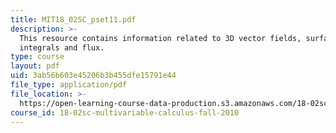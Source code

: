 ```yaml
---
title: MIT18_02SC_pset11.pdf
description: >-
  This resource contains information related to 3D vector fields, surface
  integrals and flux.
type: course
layout: pdf
uid: 3ab56b603e45206b3b455dfe15791e44
file_type: application/pdf
file_location: >-
  https://open-learning-course-data-production.s3.amazonaws.com/18-02sc-multivariable-calculus-fall-2010/3ab56b603e45206b3b455dfe15791e44_MIT18_02SC_pset11.pdf
course_id: 18-02sc-multivariable-calculus-fall-2010
---
```

